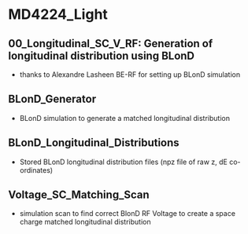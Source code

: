 # MD4224_Light
## 00_Longitudinal_SC_V_RF: Generation of longitudinal distribution using BLonD
- thanks to Alexandre Lasheen BE-RF for setting up BLonD simulation

## BLonD_Generator
- BLonD simulation to generate a matched longitudinal distribution

## BLonD_Longitudinal_Distributions
- Stored BLonD longitudinal distribution files (npz file of raw z, dE co-ordinates)

## Voltage_SC_Matching_Scan
- simulation scan to find correct BlonD RF Voltage to create a space charge matched longitudinal distribution
